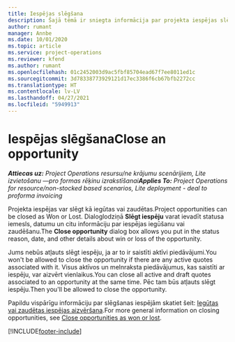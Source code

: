 ```yaml
---
title: Iespējas slēgšana
description: Šajā tēmā ir sniegta informācija par projekta iespējas slēgšanu.
author: rumant
manager: Annbe
ms.date: 10/01/2020
ms.topic: article
ms.service: project-operations
ms.reviewer: kfend
ms.author: rumant
ms.openlocfilehash: 01c2452003d9ac5fbf85704ead67f7ee8011ed1c
ms.sourcegitcommit: 3d78338773929121d17ec3386f6cb67bfb2272cc
ms.translationtype: HT
ms.contentlocale: lv-LV
ms.lasthandoff: 04/27/2021
ms.locfileid: "5949913"
---
```

# <a name="close-an-opportunity"></a><span data-ttu-id="ddaf0-103">Iespējas slēgšana</span><span class="sxs-lookup"><span data-stu-id="ddaf0-103">Close an opportunity</span></span>

<span data-ttu-id="ddaf0-104">_**Attiecas uz:** Project Operations resursu/ne krājumu scenārijiem, Lite izvietošanu —pro formas rēķinu izrakstīšanai_</span><span class="sxs-lookup"><span data-stu-id="ddaf0-104">_**Applies To:** Project Operations for resource/non-stocked based scenarios, Lite deployment - deal to proforma invoicing_</span></span>

<span data-ttu-id="ddaf0-105">Projekta iespējas var slēgt kā iegūtas vai zaudētas.</span><span class="sxs-lookup"><span data-stu-id="ddaf0-105">Project opportunities can be closed as Won or Lost.</span></span> <span data-ttu-id="ddaf0-106">Dialoglodziņā **Slēgt iespēju** varat ievadīt statusa iemesls, datumu un citu informāciju par iespējas iegūšanu vai zaudēšanu.</span><span class="sxs-lookup"><span data-stu-id="ddaf0-106">The **Close opportunity** dialog box allows you put in the status reason, date, and other details about win or loss of the opportunity.</span></span>

<span data-ttu-id="ddaf0-107">Jums nebūs atļauts slēgt iespēju, ja ar to ir saistīti aktīvi piedāvājumi.</span><span class="sxs-lookup"><span data-stu-id="ddaf0-107">You won't be allowed to close the opportunity if there are any active quotes associated with it.</span></span> <span data-ttu-id="ddaf0-108">Visus aktīvos un melnraksta piedāvājumus, kas saistīti ar iespēju, var aizvērt vienlaikus.</span><span class="sxs-lookup"><span data-stu-id="ddaf0-108">You can close all active and draft quotes associated to an opportunity at the same time.</span></span> <span data-ttu-id="ddaf0-109">Pēc tam būs atļauts slēgt iespēju.</span><span class="sxs-lookup"><span data-stu-id="ddaf0-109">Then you'll be allowed to close the opportunity.</span></span>

<span data-ttu-id="ddaf0-110">Papildu vispārīgu informāciju par slēgšanas iespējām skatiet šeit: [Iegūtas vai zaudētas iespējas aizvēršana](/dynamics365/sales-enterprise/close-opportunity-won-lost-sales).</span><span class="sxs-lookup"><span data-stu-id="ddaf0-110">For more general information on closing opportunities, see [Close opportunities as won or lost](/dynamics365/sales-enterprise/close-opportunity-won-lost-sales).</span></span>


[!INCLUDE[footer-include](../includes/footer-banner.md)]